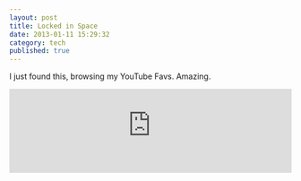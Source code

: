 ```yaml
---
layout: post
title: Locked in Space
date: 2013-01-11 15:29:32
category: tech
published: true
---
```


I just found this, browsing my YouTube Favs. Amazing.<br>
<p style="text-align: center;"> <iframe width="100%" height="auto" src="https://www.youtube-nocookie.com/embed/Ws6AAhTw7RA?rel=0" frameborder="0" allowfullscreen></iframe><p>

